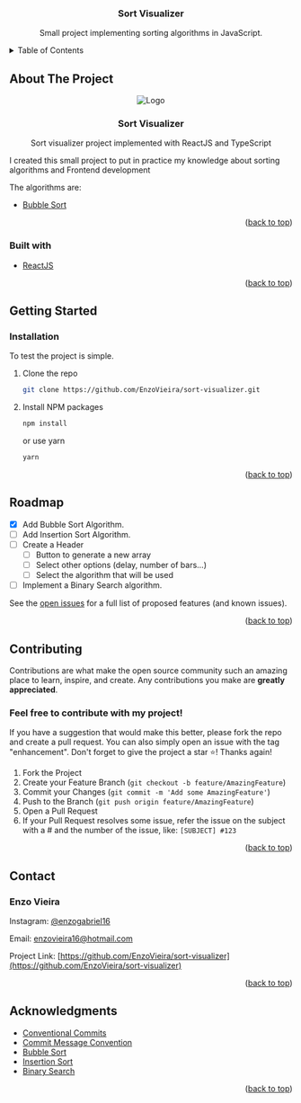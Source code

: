 <div align="center" id="top">
  <h3 align="center">Sort Visualizer</h3>

  <p align="center">
    Small project implementing sorting algorithms in JavaScript.
  </p>
</div>

<!-- TABLE OF CONTENTS -->
<details>
  <summary>Table of Contents</summary>
  <ol>
    <li>
      <a href="#about-the-project">About The Project</a>
      <ul>
        <li><a href="#built-with">Built With</a></li>
      </ul>
    </li>
    <li>
      <a href="#getting-started">Getting Started</a>
      <ul>
        <li><a href="#installation">Installation</a></li>
      </ul>
    </li>
    <li><a href="#roadmap">Roadmap</a></li>
    <li><a href="#contributing">Contributing</a></li>
    <li><a href="#contact">Contact</a></li>
    <li><a href="#acknowledgments">Acknowledgments</a></li>
  </ol>
</details>

<!-- ABOUT THE PROJECT -->

## About The Project

<!-- PROJECT GIF -->
<div align="center">
  <img src="images/bubbleSort.gif" alt="Logo">

  <h3 align="center">Sort Visualizer</h3>

  <p align="center">
    Sort visualizer project implemented with ReactJS and TypeScript
  </p>
</div>

I created this small project to put in practice my knowledge about sorting algorithms and Frontend development

The algorithms are:

- [Bubble Sort](https://www.programiz.com/dsa/bubble-sort)

<p align="right">(<a href="#top">back to top</a>)</p>

### Built with

- [ReactJS](https://reactjs.org/)

<p align="right">(<a href="#top">back to top</a>)</p>

## Getting Started

### Installation

To test the project is simple.

1. Clone the repo
   ```sh
   git clone https://github.com/EnzoVieira/sort-visualizer.git
   ```
2. Install NPM packages
   ```sh
   npm install
   ```
   or use yarn
   ```sh
   yarn
   ```

<p align="right">(<a href="#top">back to top</a>)</p>

<!-- ROADMAP -->

## Roadmap

- [x] Add Bubble Sort Algorithm.
- [ ] Add Insertion Sort Algorithm.
- [ ] Create a Header
  - [ ] Button to generate a new array
  - [ ] Select other options (delay, number of bars...)
  - [ ] Select the algorithm that will be used
- [ ] Implement a Binary Search algorithm.

See the [open issues](https://github.com/EnzoVieira/sort-visualizer/issues) for a full list of proposed features (and known issues).

<p align="right">(<a href="#top">back to top</a>)</p>

<!-- CONTRIBUTING -->

## Contributing

Contributions are what make the open source community such an amazing place to learn, inspire, and create. Any contributions you make are **greatly appreciated**.

### Feel free to contribute with my project!

If you have a suggestion that would make this better, please fork the repo and create a pull request. You can also simply open an issue with the tag "enhancement".
Don't forget to give the project a star ⭐️! Thanks again!

1. Fork the Project
2. Create your Feature Branch (`git checkout -b feature/AmazingFeature`)
3. Commit your Changes (`git commit -m 'Add some AmazingFeature'`)
4. Push to the Branch (`git push origin feature/AmazingFeature`)
5. Open a Pull Request
6. If your Pull Request resolves some issue, refer the issue on the subject with a # and the number of the issue, like: `[SUBJECT] #123`

<p align="right">(<a href="#top">back to top</a>)</p>

<!-- ACKNOWLEDGMENTS -->

<!-- CONTACT -->

## Contact

### Enzo Vieira

Instagram: [@enzogabriel16](https://www.instagram.com/enzogabriel16/)

Email: enzovieira16@hotmail.com

Project Link: [https://github.com/EnzoVieira/sort-visualizer](https://github.com/EnzoVieira/sort-visualizer)

<p align="right">(<a href="#top">back to top</a>)</p>

<!-- ACKNOWLEDGMENTS -->

## Acknowledgments

- [Conventional Commits](https://gist.github.com/julienbourdeau/e605e4b8b47da97c249a0f72598529c8)
- [Commit Message Convention](https://gist.github.com/julienbourdeau/e605e4b8b47da97c249a0f72598529c8)
- [Bubble Sort](https://www.programiz.com/dsa/bubble-sort)
- [Insertion Sort](https://www.programiz.com/dsa/insertion-sort)
- [Binary Search](https://www.programiz.com/dsa/binary-search)

<p align="right">(<a href="#top">back to top</a>)</p>
